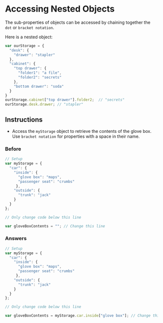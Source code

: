 # Accessing Nested Objects

The sub-properties of objects can be accessed by chaining together the `dot` or `bracket notation`.

Here is a nested object:

```javascript
var ourStorage = {
  "desk": {
    "drawer": "stapler"
  },
  "cabinet": {
    "top drawer": {
      "folder1": "a file",
      "folder2": "secrets"
    },
    "bottom drawer": "soda"
  }
}
ourStorage.cabinet["top drawer"].folder2;  // "secrets"
ourStorage.desk.drawer; // "stapler"
```

## Instructions
 - Access the `myStorage` object to retrieve the contents of the glove box. Use `bracket notation` for properties with a space in their name.

### Before

```javascript
// Setup
var myStorage = {
  "car": {
    "inside": {
      "glove box": "maps",
      "passenger seat": "crumbs"
     },
    "outside": {
      "trunk": "jack"
    }
  }
};

// Only change code below this line

var gloveBoxContents = ""; // Change this line
```

### Answers

```javascript
// Setup
var myStorage = {
  "car": {
    "inside": {
      "glove box": "maps",
      "passenger seat": "crumbs"
     },
    "outside": {
      "trunk": "jack"
    }
  }
};

// Only change code below this line

var gloveBoxContents = myStorage.car.inside["glove box"]; // Change this line
```